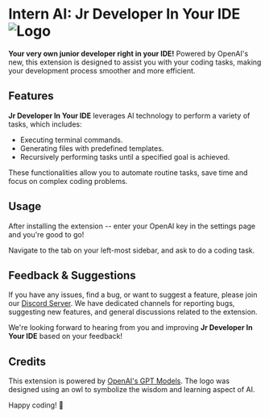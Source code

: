 # Intern AI: Jr Developer In Your IDE ![Logo](./resources/logo.png)

**Your very own junior developer right in your IDE!** Powered by OpenAI's new, this extension is designed to assist you with your coding tasks, making your development process smoother and more efficient.

## Features

**Jr Developer In Your IDE** leverages AI technology to perform a variety of tasks, which includes:

- Executing terminal commands.
- Generating files with predefined templates.
- Recursively performing tasks until a specified goal is achieved.

These functionalities allow you to automate routine tasks, save time and focus on complex coding problems.

## Usage

After installing the extension -- enter your OpenAI key in the settings page and you're good to go!

Navigate to the <extensionname> tab on your left-most sidebar, and ask <name> to do a coding task.

## Feedback & Suggestions

If you have any issues, find a bug, or want to suggest a feature, please join our [Discord Server](https://discord.gg/your-invite-link-here). We have dedicated channels for reporting bugs, suggesting new features, and general discussions related to the extension.

We're looking forward to hearing from you and improving **Jr Developer In Your IDE** based on your feedback!

## Credits

This extension is powered by [OpenAI's GPT Models](https://openai.com/research/). The logo was designed using an owl to symbolize the wisdom and learning aspect of AI.

Happy coding! 🦉

